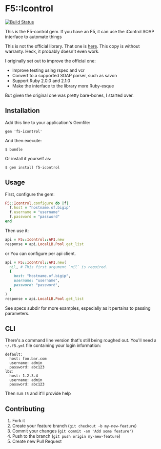 # F5::Icontrol

[![Build Status](https://travis-ci.org/swalberg/f5-icontrol.svg?branch=master)](https://travis-ci.org/swalberg/f5-icontrol)

This is the F5-control gem. If you have an F5, it can use the iControl SOAP interface to automate things

This is not the official library. That one is [here](https://devcentral.f5.com/d/icontrol-ruby-library). This copy is without warranty. Heck, it probably doesn't even work.

I originally set out to improve the official one:

* Improve testing using rspec and vcr
* Convert to a supported SOAP parser, such as savon
* Support Ruby 2.0.0 and 2.1.0
* Make the interface to the library more Ruby-esque

But given the original one was pretty bare-bones, I started over.

## Installation

Add this line to your application's Gemfile:

    gem 'f5-icontrol'

And then execute:

    $ bundle

Or install it yourself as:

    $ gem install f5-icontrol

## Usage

First, configure the gem:

```Ruby
F5::Icontrol.configure do |f|
  f.host = "hostname.of.bigip"
  f.username = "username"
  f.password = "password"
end
```

Then use it:

```Ruby
api = F5::Icontrol::API.new
response = api.LocalLB.Pool.get_list
```

or You can configure per api client.

```Ruby
api = F5::Icontrol::API.new(
  nil, # This first argument `nil` is required.
  {
    host: "hostname.of.bigip",
    username: "username",
    password: "password",
  }
)
response = api.LocalLB.Pool.get_list
```

See specs subdir for more examples, especially as it pertains to passing parameters.

## CLI

There's a command line version that's still being roughed out. You'll need a `~/.f5.yml` file containing your login information:

```
default:
  host: foo.bar.com
  username: admin
  password: abc123
lb2:
  host: 1.2.3.4
  username: admin
  password: abc123
```

Then run `f5` and it'll provide help


## Contributing

1. Fork it
2. Create your feature branch (`git checkout -b my-new-feature`)
3. Commit your changes (`git commit -am 'Add some feature'`)
4. Push to the branch (`git push origin my-new-feature`)
5. Create new Pull Request
